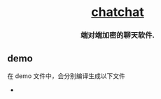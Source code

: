 <h1 align="center">
  <a href="https://github.com/daixll/chatchat">chatchat</a>

  <h3 align="center">端对端加密的聊天软件.</h3>
</h1>


## demo

在 demo 文件中，会分别编译生成以下文件

* 